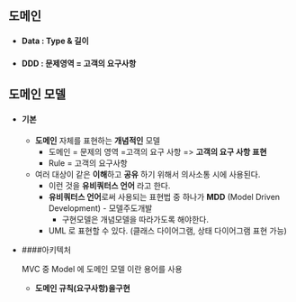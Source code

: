 ## 도메인 

* ####  Data :  Type & 길이

* #### DDD :  문제영역 = 고객의 요구사항 

  

## 도메인 모델

* ####  기본

  * **도메인** 자체를 표현하는 **개념적인** 모델 
    - 도메인 = 문제의 영역 =고객의 요구 사항 => **고객의 요구 사항 표현**
    - Rule = 고객의 요구사항
  * 여러 대상이 같은 **이해**하고 **공유** 하기 위해서 의사소통 시에 사용된다. 
    * 이런 것을 **유비쿼터스 언어** 라고 한다.
    * **유비쿼터스 언어**로써 사용되는 표현법 중 하나가 **MDD** (Model Driven Development) - 모델주도개발
      * 구현모델은 개념모델을 따라가도록 해야한다. 
    * UML 로 표현할 수 있다. (클래스 다이어그램, 상태 다이어그램 표현 가능)​

* ####아키텍처

  MVC 중 Model 에 도메인 모델 이란 용어를 사용

  * **도메인 규칙(요구사항)**을**구현**

  

